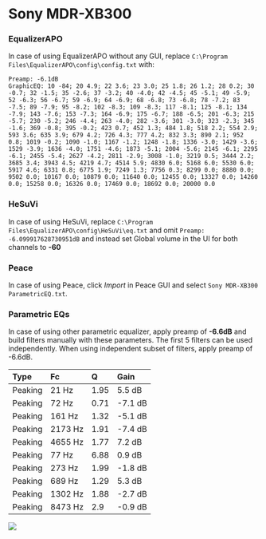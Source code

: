 # Sony MDR-XB300

### EqualizerAPO
In case of using EqualizerAPO without any GUI, replace `C:\Program Files\EqualizerAPO\config\config.txt`
with:
```
Preamp: -6.1dB
GraphicEQ: 10 -84; 20 4.9; 22 3.6; 23 3.0; 25 1.8; 26 1.2; 28 0.2; 30 -0.7; 32 -1.5; 35 -2.6; 37 -3.2; 40 -4.0; 42 -4.5; 45 -5.1; 49 -5.9; 52 -6.3; 56 -6.7; 59 -6.9; 64 -6.9; 68 -6.8; 73 -6.8; 78 -7.2; 83 -7.5; 89 -7.9; 95 -8.2; 102 -8.3; 109 -8.3; 117 -8.1; 125 -8.1; 134 -7.9; 143 -7.6; 153 -7.3; 164 -6.9; 175 -6.7; 188 -6.5; 201 -6.3; 215 -5.7; 230 -5.2; 246 -4.4; 263 -4.0; 282 -3.6; 301 -3.0; 323 -2.3; 345 -1.6; 369 -0.8; 395 -0.2; 423 0.7; 452 1.3; 484 1.8; 518 2.2; 554 2.9; 593 3.6; 635 3.9; 679 4.2; 726 4.3; 777 4.2; 832 3.3; 890 2.1; 952 0.8; 1019 -0.2; 1090 -1.0; 1167 -1.2; 1248 -1.8; 1336 -3.0; 1429 -3.6; 1529 -3.9; 1636 -4.0; 1751 -4.6; 1873 -5.1; 2004 -5.6; 2145 -6.1; 2295 -6.1; 2455 -5.4; 2627 -4.2; 2811 -2.9; 3008 -1.0; 3219 0.5; 3444 2.2; 3685 3.4; 3943 4.5; 4219 4.7; 4514 5.9; 4830 6.0; 5168 6.0; 5530 6.0; 5917 4.6; 6331 0.8; 6775 1.9; 7249 1.3; 7756 0.3; 8299 0.0; 8880 0.0; 9502 0.0; 10167 0.0; 10879 0.0; 11640 0.0; 12455 0.0; 13327 0.0; 14260 0.0; 15258 0.0; 16326 0.0; 17469 0.0; 18692 0.0; 20000 0.0
```

### HeSuVi
In case of using HeSuVi, replace `C:\Program Files\EqualizerAPO\config\HeSuVi\eq.txt` and omit `Preamp:
-6.099917628730951dB` and instead set Global volume in the UI for both channels to **-60**

### Peace
In case of using Peace, click *Import* in Peace GUI and select `Sony MDR-XB300 ParametricEQ.txt`.

### Parametric EQs
In case of using other parametric equalizer, apply preamp of **-6.6dB** and build filters manually
with these parameters. The first 5 filters can be used independently.
When using independent subset of filters, apply preamp of -6.6dB.

| Type    | Fc      |    Q | Gain    |
|:--------|:--------|:-----|:--------|
| Peaking | 21 Hz   | 1.95 | 5.5 dB  |
| Peaking | 72 Hz   | 0.71 | -7.1 dB |
| Peaking | 161 Hz  | 1.32 | -5.1 dB |
| Peaking | 2173 Hz | 1.91 | -7.4 dB |
| Peaking | 4655 Hz | 1.77 | 7.2 dB  |
| Peaking | 77 Hz   | 6.88 | 0.9 dB  |
| Peaking | 273 Hz  | 1.99 | -1.8 dB |
| Peaking | 689 Hz  | 1.29 | 5.3 dB  |
| Peaking | 1302 Hz | 1.88 | -2.7 dB |
| Peaking | 8473 Hz | 2.9  | -0.9 dB |

![](https://raw.githubusercontent.com/jaakkopasanen/AutoEq/master/results/innerfidelity/sbaf-serious/Sony%20MDR-XB300/Sony%20MDR-XB300.png)